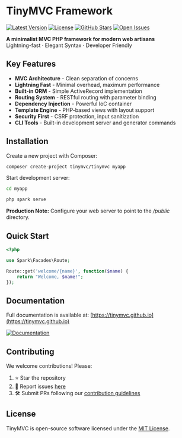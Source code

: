 # TinyMVC Framework

[![Latest Version](https://img.shields.io/github/v/release/tinymvc/tinymvc?style=flat-square)](https://github.com/tinymvc/tinymvc/releases)
[![License](https://img.shields.io/github/license/tinymvc/tinymvc?style=flat-square)](https://github.com/tinymvc/tinymvc/blob/main/LICENSE)
[![GitHub Stars](https://img.shields.io/github/stars/tinymvc/tinymvc?style=flat-square)](https://github.com/tinymvc/tinymvc/stargazers)
[![Open Issues](https://img.shields.io/github/issues-raw/tinymvc/tinymvc?style=flat-square)](https://github.com/tinymvc/issues)

**A minimalist MVC PHP framework for modern web artisans**  
Lightning-fast · Elegant Syntax · Developer Friendly

## Key Features

- **MVC Architecture** - Clean separation of concerns
- **Lightning Fast** - Minimal overhead, maximum performance
- **Built-in ORM** - Simple ActiveRecord implementation
- **Routing System** - RESTful routing with parameter binding
- **Dependency Injection** - Powerful IoC container
- **Template Engine** - PHP-based views with layout support
- **Security First** - CSRF protection, input sanitization
- **CLI Tools** - Built-in development server and generator commands

## Installation

Create a new project with Composer:

```bash
composer create-project tinymvc/tinymvc myapp

```

Start development server:

```bash
cd myapp

php spark serve

```

**Production Note:** Configure your web server to point to the */public* directory.

## Quick Start
```php
<?php

use Spark\Facades\Route;

Route::get('welcome/{name}', function($name) {
    return "Welcome, $name!";
});

```

## Documentation

Full documentation is available at: [https://tinymvc.github.io](https://tinymvc.github.io)

[![Documentation](https://img.shields.io/badge/docs-online-8A2BE2?style=for-the-badge&logo=gitbook)](https://tinymvc.github.io)

## Contributing

We welcome contributions! Please:

1. ⭐ Star the repository
2. 🐞 Report issues [here](https://github.com/tinymvc/issues)
3. 🛠 Submit PRs following our [contribution guidelines](https://tinymvc.github.io/contribution)

## License

TinyMVC is open-source software licensed under the [MIT License](https://github.com/tinymvc/tinymvc/blob/main/LICENSE).
